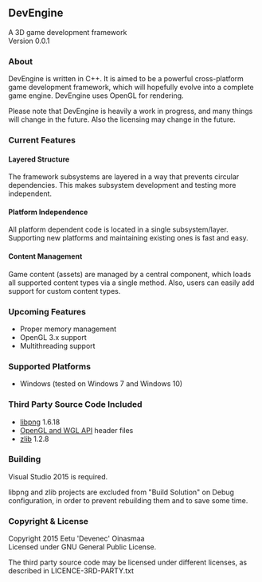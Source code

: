 ## DevEngine

A 3D game development framework  
Version 0.0.1


### About

DevEngine is written in C++. It is aimed to be a powerful cross-platform game
development framework, which will hopefully evolve into a complete game engine.
DevEngine uses OpenGL for rendering.

Please note that DevEngine is heavily a work in progress, and many things will
change in the future. Also the licensing may change in the future.


### Current Features

#### Layered Structure

The framework subsystems are layered in a way that prevents circular
dependencies. This makes subsystem development and testing more independent.

#### Platform Independence

All platform dependent code is located in a single subsystem/layer. Supporting
new platforms and maintaining existing ones is fast and easy.

#### Content Management

Game content (assets) are managed by a central component, which loads all
supported content types via a single method. Also, users can easily add support
for custom content types.


### Upcoming Features

- Proper memory management
- OpenGL 3.x support
- Multithreading support


### Supported Platforms

- Windows (tested on Windows 7 and Windows 10)


### Third Party Source Code Included

- [libpng] 1.6.18
- [OpenGL and WGL API] header files
- [zlib] 1.2.8


### Building

Visual Studio 2015 is required.

libpng and zlib projects are excluded from "Build Solution" on Debug
configuration, in order to prevent rebuilding them and to save some time.


### Copyright & License

Copyright 2015 Eetu 'Devenec' Oinasmaa  
Licensed under GNU General Public License.

The third party source code may be licensed under different licenses, as
described in LICENCE-3RD-PARTY.txt


[libpng]: http://www.libpng.org/pub/png/libpng.html
[OpenGL and WGL API]: https://www.opengl.org/registry/#headers
[zlib]: http://www.zlib.net/
